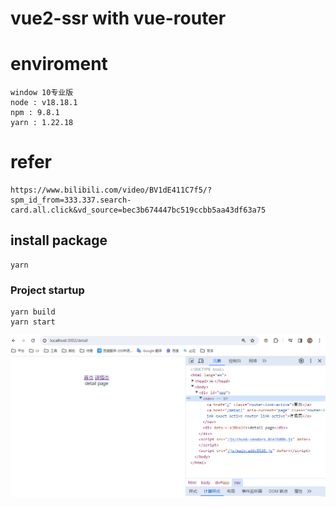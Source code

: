 # vue2-ssr  with  vue-router

# enviroment 
```angular2html
window 10专业版
node : v18.18.1
npm : 9.8.1
yarn : 1.22.18
```
# refer
```angular2html
https://www.bilibili.com/video/BV1dE411C7f5/?spm_id_from=333.337.search-card.all.click&vd_source=bec3b674447bc519ccbb5aa43df63a75
```

## install package
```
yarn 
```

### Project startup
```
yarn build
yarn start
```

![img.png](snpshot.png)
